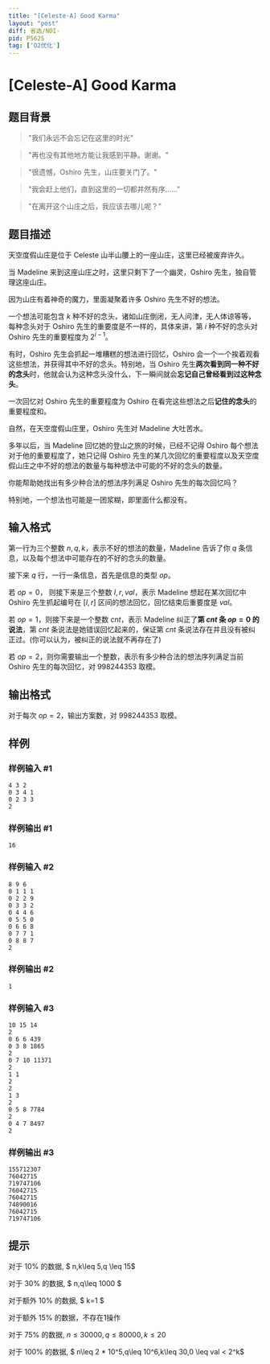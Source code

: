```yaml
---
title: "[Celeste-A] Good Karma"
layout: "post"
diff: 省选/NOI-
pid: P5625
tag: ['O2优化']
---
```

# [Celeste-A] Good Karma
## 题目背景

> "我们永远不会忘记在这里的时光"

> "再也没有其他地方能让我感到平静。谢谢。"

> "很遗憾，Oshiro 先生，山庄要关门了。"

> "我会赶上他们，直到这里的一切都井然有序……"

> "在离开这个山庄之后，我应该去哪儿呢？"
## 题目描述

天空度假山庄是位于 Celeste 山半山腰上的一座山庄，这里已经被废弃许久。

当 Madeline 来到这座山庄之时，这里只剩下了一个幽灵，Oshiro 先生，独自管理这座山庄。

因为山庄有着神奇的魔力，里面凝聚着许多 Oshiro 先生不好的想法。

一个想法可能包含 $k$ 种不好的念头，诸如山庄倒闭，无人问津，无人体谅等等，每种念头对于 Oshiro 先生的重要度是不一样的，具体来讲，第 $i$ 种不好的念头对 Oshiro 先生的重要程度为 $2^{i-1}$。

有时，Oshiro 先生会抓起一堆糟糕的想法进行回忆，Oshiro 会一个一个挨着观看这些想法，并获得其中不好的念头。特别地，当 Oshiro 先生**两次看到同一种不好的念头**时，他就会认为这种念头没什么，下一瞬间就会**忘记自己曾经看到过这种念头**。

一次回忆对 Oshiro 先生的重要程度为 Oshiro 在看完这些想法之后**记住的念头**的重要程度和。

自然，在天空度假山庄里，Oshiro 先生对 Madeline 大吐苦水。

多年以后，当 Madeline 回忆她的登山之旅的时候，已经不记得 Oshiro 每个想法对于他的重要程度了，她只记得 Oshiro 先生的某几次回忆的重要程度以及天空度假山庄之中不好的想法的数量与每种想法中可能的不好的念头的数量。

你能帮助她找出有多少种合法的想法序列满足 Oshiro 先生的每次回忆吗？

特别地，一个想法也可能是一团浆糊，即里面什么都没有。
## 输入格式

第一行为三个整数 $n,q,k$，表示不好的想法的数量，Madeline 告诉了你 $q$ 条信息，以及每个想法中可能存在的不好的念头的数量。

接下来 $q$ 行，一行一条信息，首先是信息的类型 $op$。

若 $op = 0$， 则接下来是三个整数 $l,r,val$，表示 Madeline 想起在某次回忆中 Oshiro 先生抓起编号在 $[l,r]$ 区间的想法回忆，回忆结束后重要度是 $val$。

若 $op = 1$，则接下来是一个整数 $cnt$，表示 Madeline 纠正了**第 $cnt$ 条 $op = 0$ 的说法**，第 $cnt$ 条说法是她错误回忆起来的，保证第 $cnt$ 条说法存在并且没有被纠正过。(你可以认为，被纠正的说法就不再存在了)

若 $op = 2$，则你需要输出一个整数，表示有多少种合法的想法序列满足当前 Oshiro 先生的每次回忆，对 $998244353$ 取模。
## 输出格式

对于每次 $op = 2$，输出方案数，对 $998244353$ 取模。
## 样例

### 样例输入 #1
```
4 3 2
0 3 4 1
0 2 3 3
2

```
### 样例输出 #1
```
16
```
### 样例输入 #2
```
8 9 6
0 1 1 1
0 2 2 9
0 3 3 2
0 4 4 6
0 5 5 0
0 6 6 8
0 7 7 1
0 8 8 7
2

```
### 样例输出 #2
```
1
```
### 样例输入 #3
```
10 15 14
2
0 6 6 439
0 3 8 1865
2
0 7 10 11371
2
1 1
2
2
1 3
2
0 5 8 7784
2
0 4 7 8497
2

```
### 样例输出 #3
```
155712307
76042715
719747106
76042715
76042715
74890016
76042715
719747106
```
## 提示

对于 $10\%$ 的数据, $ n,k\leq 5,q \leq 15$

对于 $30\%$ 的数据, $ n,q\leq 1000 $

对于额外 $10\%$ 的数据, $ k=1 $

对于额外 $15\%$ 的数据，不存在1操作

对于 $75\%$ 的数据, $n\leq 30000,q\leq 80000,k \leq 20$

对于 $100\%$ 的数据, $ n\leq 2 * 10^5,q\leq 10^6,k\leq 30,0 \leq val < 2^k$
